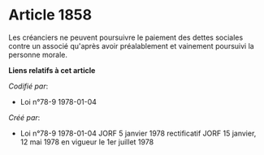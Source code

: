 # Article 1858

Les créanciers ne peuvent poursuivre le paiement des dettes sociales contre un associé qu'après avoir préalablement et
vainement poursuivi la personne morale.

**Liens relatifs à cet article**

_Codifié par_:

  - Loi n°78-9 1978-01-04

_Créé par_:

  - Loi n°78-9 1978-01-04 JORF 5 janvier 1978 rectificatif JORF 15 janvier, 12 mai 1978 en vigueur le 1er juillet 1978
